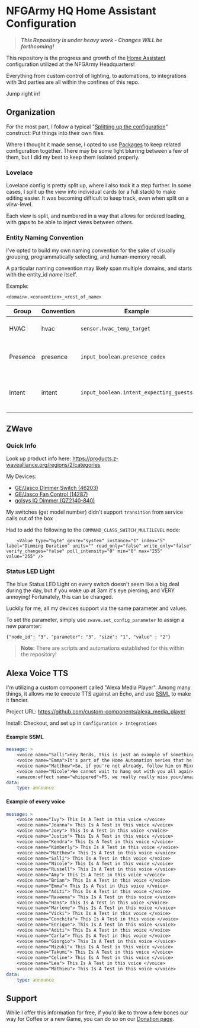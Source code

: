 # NFGArmy HQ Home Assistant Configuration

> ***This Repository is under heavy work - Changes WILL be forthcoming!***

This repository is the progress and growth of the [Home Assistant](https://www.home-assistant.io/) configuration utilized at the NFGArmy Headquarters!

Everything from custom control of lighting, to automations, to integrations with 3rd parties are all within the confines of this repo.

Jump right in!

## Organization

For the most part, I follow a typical "[Splitting up the configuration](https://www.home-assistant.io/docs/configuration/splitting_configuration/)" construct: Put things into their own files.

Where I thought it made sense, I opted to use [Packages](https://www.home-assistant.io/docs/configuration/packages/) to keep related configuration together. There may be some light blurring between a few of them, but I did my best to keep them isolated properly.

### Lovelace

Lovelace config is pretty split up, where I also took it a step further. In some cases, I split up the view into individual cards (or a full stack) to make editing easier. It was becoming difficult to keep track, even when split on a *view*-level.

Each view is split, and numbered in a way that allows for ordered loading, with gaps to be able to inject views between others.

### Entity Naming Convention

I've opted to build my own naming convention for the sake of visually grouping, programmatically selecting, and human-memory recall.

A particular naming convention may likely span multiple domains, and starts with the entity_id *name* itself.

Example:
```
<domain>.<convention>_<rest_of_name>
```

| Group    | Convention | Example                                 | Notes                                         |
| -------- | ---------- | --------------------------------------- | --------------------------------------------- |
| HVAC     | hvac       | `sensor.hvac_temp_target`               | Thermostat and Temp tracking                  |
| Presence | presence   | `input_boolean.presence_codex`          | Presence Detection and Handling               |
| Intent   | intent     | `input_boolean.intent_expecting_guests` | Semaphore Intents, meant for Voice Assistants |

## ZWave

### Quick Info

Look up product info here: https://products.z-wavealliance.org/regions/2/categories

My Devices:

* [GE/Jasco Dimmer Switch (46203)](https://products.z-wavealliance.org/products/3323?selectedFrequencyId=2)
* [GE/Jasco Fan Control (14287)](https://products.z-wavealliance.org/products/2506?selectedFrequencyId=2)
* [qolsys IQ Dimmer (QZ2140-840)](https://products.z-wavealliance.org/products/2912?selectedFrequencyId=2)

My switches (get model number) didn't support `transition` from service calls out of the box

Had to add the following to the `COMMAND_CLASS_SWITCH_MULTILEVEL` node:

```
    <Value type="byte" genre="system" instance="1" index="5" label="Dimming Duration" units="" read_only="false" write_only="false" verify_changes="false" poll_intensity="0" min="0" max="255" value="255" />
```

### Status LED Light

The blue Status LED Light on every switch doesn't seem like a big deal during the day, but if you wake up at 3am it's eye piercing, and VERY annoying! Fortunately, this can be changed.

Luckily for me, all my devices support via the same parameter and values.

To set the parameter, simply use `zwave.set_config_parameter` to assign a new paramter:

```
{"node_id": "3", "parameter": "3", "size": "1", "value" : "2"}
```

> **Note:** There are scripts and automations established for this within the repository! 

## Alexa Voice TTS

I'm utilizing a custom component called "Alexa Media Player". Among many things, it allows me to execute TTS against an Echo, and use [SSML](https://developer.amazon.com/en-US/docs/alexa/custom-skills/speech-synthesis-markup-language-ssml-reference.html) to make it fancier.

Project URL: https://github.com/custom-components/alexa_media_player

Install: Checkout, and set up in `Configuration > Integrations`

#### Example SSML

```yaml
message: >
    <voice name="Salli">Hey Nerds, this is just an example of something Codex has been working on</voice>.
    <voice name="Emma">It's part of the Home Automation series that he plans on doing on stream</voice>.
    <voice name="Matthew">So, if you're not already, follow him on Mixer, at mixer dot com, slash nfgCodex</voice>.
    <voice name="Nicole">We cannot wait to hang out with you all again</voice>.
    <amazon:effect name="whispered">PS, we really really miss you</amazon:effect>.
data:
    type: announce
```

#### Example of every voice

```yaml
message: >
    <voice name="Ivy"> This Is A Test in this voice </voice>
    <voice name="Joanna"> This Is A Test in this voice </voice>
    <voice name="Joey"> This Is A Test in this voice </voice>
    <voice name="Justin"> This Is A Test in this voice </voice>
    <voice name="Kendra"> This Is A Test in this voice </voice>
    <voice name="Kimberly"> This Is A Test in this voice </voice>
    <voice name="Matthew"> This Is A Test in this voice </voice>
    <voice name="Salli"> This Is A Test in this voice </voice>
    <voice name="Nicole"> This Is A Test in this voice </voice>
    <voice name="Russell"> This Is A Test in this voice </voice>
    <voice name="Amy"> This Is A Test in this voice </voice>
    <voice name="Brian"> This Is A Test in this voice </voice>
    <voice name="Emma"> This Is A Test in this voice </voice>
    <voice name="Aditi"> This Is A Test in this voice </voice>
    <voice name="Raveena"> This Is A Test in this voice </voice>
    <voice name="Hans"> This Is A Test in this voice </voice>
    <voice name="Marlene"> This Is A Test in this voice </voice>
    <voice name="Vicki"> This Is A Test in this voice </voice>
    <voice name="Conchita"> This Is A Test in this voice </voice>
    <voice name="Enrique"> This Is A Test in this voice </voice>
    <voice name="Aditi"> This Is A Test in this voice </voice>
    <voice name="Carla"> This Is A Test in this voice </voice>
    <voice name="Giorgio"> This Is A Test in this voice </voice>
    <voice name="Mizuki"> This Is A Test in this voice </voice>
    <voice name="Takumi"> This Is A Test in this voice </voice>
    <voice name="Celine"> This Is A Test in this voice </voice>
    <voice name="Lea"> This Is A Test in this voice </voice>
    <voice name="Mathieu"> This Is A Test in this voice </voice>
data:
    type: announce
```

## Support 

While I offer this information for free, if you'd like to throw a few bones our way for Coffee or a new Game, you can do so on our [Donation page](http://rebrand.ly/nfgDono).